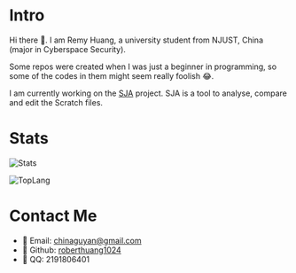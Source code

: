# Intro 

Hi there 👋. I am Remy Huang, a university student from NJUST, China (major in Cyberspace Security).

Some repos were created when I was just a beginner in programming, so some of the codes in them might seem really foolish 😂.

I am currently working on the [SJA](https://github.com/roberthuang1024/sja-v3) project. SJA is a tool to analyse, compare and edit the Scratch files.

# Stats
![Stats](https://github-readme-stats.vercel.app/api?username=roberthuang1024&show_icons=true&count_private=true)

![TopLang](https://github-readme-stats.vercel.app/api/top-langs?username=roberthuang1024&show_icons=true&layout=compact)


# Contact Me
- 📧 Email: [chinaguyan@gmail.com](mailto:chinaguyan@gmail.com)
- 🐙 Github: [roberthuang1024](https://github.com/roberthuang1024)
- 🐧 QQ: 2191806401
